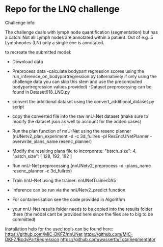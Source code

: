 # Repo for the LNQ challenge

Challenge info:

The challenge deals with lymph node quantification (segmentation) but has a catch: Not all Lymph nodes are annotated within a patient.
Out of e.g. 5 Lymphnodes (LN) only a single one is annotated.

to recreate the submitted model:
-  Download data
-  Preprocess data
    -calculate bodypart regression scores using the run_inference_on_bodypartregression.py (alternatively if only using the challenge data you can skip this stem and use the precomputed bodypartregression values provided)
    -Dataset preprocessing can be found in Dataset918_LNQ.py
-  convert the additional dataset using the convert_additional_dataset.py script 
-  copy the converted file into the raw nnU-Net dataset (make sure to modify the dataset.json as well to account for the added cases)
-  Run the plan function of nnU-Net using the resenc planner (nUNetv2_plan_experiment -d <DatasetID> -c 3d_fullres -pl ResEncUNetPlanner -overwrite_plans_name resenc_planner)
-  Modify the resulting plans file to incorporate:
    "batch_size": 4,
            "patch_size": [
                128,
                192,
                192
            ]
-  Run nnU-Net preprocessing (nnUNetv2_preprocess -d <DatasetID> -plans_name resenc_planner -c 3d_fullres)
-  Train nnU-Net using the trainer: nnUNetTrainerDA5
-  Inference can be run via the nnUNetv2_predict function

-  For containerisation see the code provided in Algorithm 
-  your nnU-Net results folder needs to be copied into the results folder there (the model cant be provided here since the files are to big to be committed)

Installation help for the used tools can be found here:
    https://github.com/MIC-DKFZ/nnUNet
    https://github.com/MIC-DKFZ/BodyPartRegression
    https://github.com/wasserth/TotalSegmentator
    
